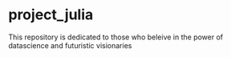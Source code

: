 # project_julia
This repository is dedicated to those who beleive in the power of datascience and futuristic visionaries
